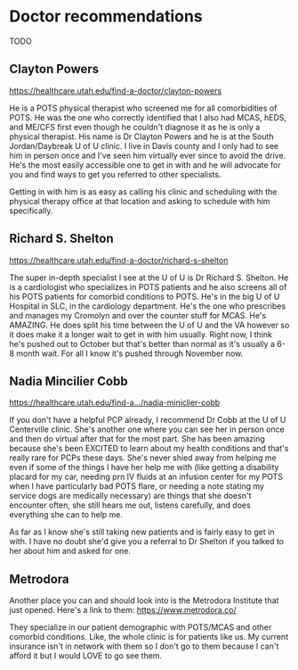 # Doctor recommendations

TODO

## Clayton Powers

https://healthcare.utah.edu/find-a-doctor/clayton-powers

He is a POTS physical therapist who screened me for all comorbidities of POTS. He was the one who correctly identified that I also had MCAS, hEDS, and ME/CFS first even though he couldn't diagnose it as he is only a physical therapist. His name is Dr Clayton Powers and he is at the South Jordan/Daybreak U of U clinic. I live in Davis county and I only had to see him in person once and I've seen him virtually ever since to avoid the drive. He's the most easily accessible one to get in with and he will advocate for you and find ways to get you referred to other specialists.

Getting in with him is as easy as calling his clinic and scheduling with the physical therapy office at that location and asking to schedule with him specifically.

## Richard S. Shelton

https://healthcare.utah.edu/find-a-doctor/richard-s-shelton

The super in-depth specialist I see at the U of U is Dr Richard S. Shelton. He is a cardiologist who specializes in POTS patients and he also screens all of his POTS patients for comorbid conditions to POTS. He's in the big U of U Hospital in SLC, in the cardiology department. He's the one who prescribes and manages my Cromolyn and over the counter stuff for MCAS. He's AMAZING. He does split his time between the U of U and the VA however so it does make it a longer wait to get in with him usually. Right now, I think he's pushed out to October but that's better than normal as it's usually a 6-8 month wait. For all I know it's pushed through November now.

## Nadia Mincilier Cobb

https://healthcare.utah.edu/find-a.../nadia-miniclier-cobb

If you don't have a helpful PCP already, I recommend Dr Cobb at the U of U Centerville clinic. She's another one where you can see her in person once and then do virtual after that for the most part. She has been amazing because she's been EXCITED to learn about my health conditions and that's really rare for PCPs these days. She's never shied away from helping me even if some of the things I have her help me with (like getting a disability placard for my car, needing prn IV fluids at an infusion center for my POTS when I have particularly bad POTS flare, or needing a note stating my service dogs are medically necessary) are things that she doesn't encounter often, she still hears me out, listens carefully, and does everything she can to help me.

As far as I know she's still taking new patients and is fairly easy to get in with. I have no doubt she'd give you a referral to Dr Shelton if you talked to her about him and asked for one.


## Metrodora

Another place you can and should look into is the Metrodora Institute that just opened. Here's a link to them:
https://www.metrodora.co/

They specialize in our patient demographic with POTS/MCAS and other comorbid conditions. Like, the whole clinic is for patients like us. My current insurance isn't in network with them so I don't go to them because I can't afford it but I would LOVE to go see them.